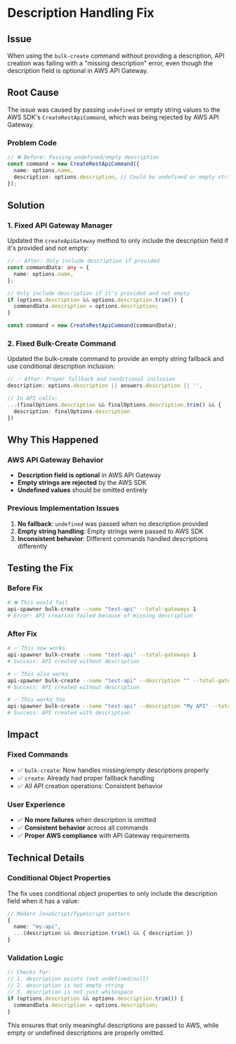 # Description Handling Fix

## Issue

When using the `bulk-create` command without providing a description, API creation was failing with a "missing description" error, even though the description field is optional in AWS API Gateway.

## Root Cause

The issue was caused by passing `undefined` or empty string values to the AWS SDK's `CreateRestApiCommand`, which was being rejected by AWS API Gateway.

### **Problem Code**
```typescript
// ❌ Before: Passing undefined/empty description
const command = new CreateRestApiCommand({
  name: options.name,
  description: options.description, // Could be undefined or empty string
});
```

## Solution

### **1. Fixed API Gateway Manager**
Updated the `createApiGateway` method to only include the description field if it's provided and not empty:

```typescript
// ✅ After: Only include description if provided
const commandData: any = {
  name: options.name,
};

// Only include description if it's provided and not empty
if (options.description && options.description.trim()) {
  commandData.description = options.description;
}

const command = new CreateRestApiCommand(commandData);
```

### **2. Fixed Bulk-Create Command**
Updated the bulk-create command to provide an empty string fallback and use conditional description inclusion:

```typescript
// ✅ After: Proper fallback and conditional inclusion
description: options.description || answers.description || '',

// In API calls:
...(finalOptions.description && finalOptions.description.trim() && { 
  description: finalOptions.description 
})
```

## Why This Happened

### **AWS API Gateway Behavior**
- **Description field is optional** in AWS API Gateway
- **Empty strings are rejected** by the AWS SDK
- **Undefined values** should be omitted entirely

### **Previous Implementation Issues**
1. **No fallback**: `undefined` was passed when no description provided
2. **Empty string handling**: Empty strings were passed to AWS SDK
3. **Inconsistent behavior**: Different commands handled descriptions differently

## Testing the Fix

### **Before Fix**
```bash
# ❌ This would fail
api-spawner bulk-create --name "test-api" --total-gateways 1
# Error: API creation failed because of missing description
```

### **After Fix**
```bash
# ✅ This now works
api-spawner bulk-create --name "test-api" --total-gateways 1
# Success: API created without description

# ✅ This also works
api-spawner bulk-create --name "test-api" --description "" --total-gateways 1
# Success: API created without description

# ✅ This works too
api-spawner bulk-create --name "test-api" --description "My API" --total-gateways 1
# Success: API created with description
```

## Impact

### **Fixed Commands**
- ✅ `bulk-create`: Now handles missing/empty descriptions properly
- ✅ `create`: Already had proper fallback handling
- ✅ All API creation operations: Consistent behavior

### **User Experience**
- ✅ **No more failures** when description is omitted
- ✅ **Consistent behavior** across all commands
- ✅ **Proper AWS compliance** with API Gateway requirements

## Technical Details

### **Conditional Object Properties**
The fix uses conditional object properties to only include the description field when it has a value:

```typescript
// Modern JavaScript/TypeScript pattern
{
  name: "my-api",
  ...(description && description.trim() && { description })
}
```

### **Validation Logic**
```typescript
// Checks for:
// 1. description exists (not undefined/null)
// 2. description is not empty string
// 3. description is not just whitespace
if (options.description && options.description.trim()) {
  commandData.description = options.description;
}
```

This ensures that only meaningful descriptions are passed to AWS, while empty or undefined descriptions are properly omitted. 